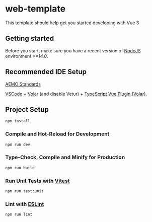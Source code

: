 # web-template

This template should help get you started developing with Vue 3

## Getting started

Before you start, make sure you have a recent version of [NodeJS](http://nodejs.org/) environment *>=14.0*.

## Recommended IDE Setup

[AEMO Standards](https://aemocdr.atlassian.net/wiki/spaces/ITDEV/pages/2278293621/Vue+3+-+Formatting+and+Linting#Linting-in-Project)

[VSCode](https://code.visualstudio.com/) + [Volar](https://marketplace.visualstudio.com/items?itemName=johnsoncodehk.volar) (and disable Vetur) + [TypeScript Vue Plugin (Volar)](https://marketplace.visualstudio.com/items?itemName=johnsoncodehk.vscode-typescript-vue-plugin).


## Project Setup

```sh
npm install
```

### Compile and Hot-Reload for Development

```sh
npm run dev
```

### Type-Check, Compile and Minify for Production

```sh
npm run build
```

### Run Unit Tests with [Vitest](https://vitest.dev/)

```sh
npm run test:unit
```

### Lint with [ESLint](https://eslint.org/)

```sh
npm run lint
```
